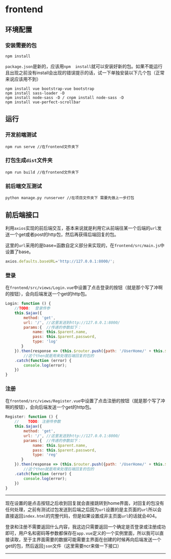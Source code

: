 # frontend

## 环境配置

### 安装需要的包

```
npm install
```

​		`package.json`是新的，应该用`npm  install`就可以安装好新的包。如果不能运行且出现之前没有install会出现的错误提示的话，试一下单独安装以下几个包（正常来说应该用不到）

```
npm install vue bootstrap-vue bootstrap
npm install sass-loader -D
npm install node-sass -D / cnpm install node-sass -D
npm install vue-perfect-scrollbar
```

## 运行

### 开发前端测试

```
npm run serve //在frontend文件夹下
```

### 打包生成`dist`文件夹
```
npm run build //在frontend文件夹下
```

### 前后端交互测试

```
python manage.py runserver //在项目文件夹下 需要先做上一步打包
```

## 前后端接口

​		利用`axios`实现的前后端交互，基本来说就是利用它从前端往某一个后端的`url`发送一个get或者post的http包，然后再获得后端回复的包。

​		这里的`url`采用的是base+函数自定义部分来实现的，在`frontend/src/main.js`中设置了base。

```javascript
axios.defaults.baseURL='http://127.0.0.1:8000/';
```

### 登录

​		在`frontend/src/views/Login.vue`中设置了点击登录的按钮（就是那个写了冲啊的按钮），会向后端发送一个get的http包。

```javascript
Login: function () {
    //TODO:  登录传参
    this.$ajax({
        method: 'get',
        url: '/', //这里发送到http://127.0.0.1:8000/
        params:{  //传递的参数如下：
            name: this.$parent.name,
            pass: this.$parent.password,
            type: 'log'
       }
    }).then(response => (this.$router.push({path: '/UserHome/' + this.$parent.name}))) 
    	//这个then就是用来处理后端回复的包的
    .catch(function (error) {
    	console.log(error);
    })
}
```

### 注册

​		在`frontend/src/views/Register.vue`中设置了点击注册的按钮（就是那个写了冲啊的按钮），会向后端发送一个get的http包。

```javascript
Register: function () {
    //    TODO: 注册传参数
    this.$ajax({
        method: 'get',
        url: '/', //这里发送到http://127.0.0.1:8000/
        params:{  //传递的参数如下：
            name: this.$parent.name,
            pass: this.$parent.password,
            type: 'reg'
       }
    }).then(response => (this.$router.push({path: '/UserHome/' + this.$parent.name})))
    	//这个then就是用来处理后端回复的包的
    .catch(function (error) {
    	console.log(error);
    })
}
```

---

​		现在设置的是点击按钮之后收到回复就会直接跳转到home界面，对回复的包没有任何处理，之前有测试过包发送到后端之后因为`url`设置的是主页面的`url`所以会直接返回`index.html`的完整代码，但是如果设置成非主页面`url`的话就会404。

​		登录和注册不需要返回什么内容，我这边只需要返回一个确定是否登录或注册成功即可，用户名和密码等参数都保存在`app.vue`定义的一个实例里面，所以我可以直接读取，至于主界面需要的数据可能需要主界面在创建的时候再向后端发送一个get的包，然后返回`json`文件（这里需要ncr来做一下接口）

---


